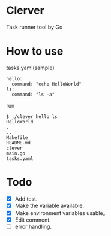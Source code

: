 # Clerver

Task runner tool by Go

# How to use

tasks.yaml(sample)

```
hello:
  command: "echo HelloWorld"
ls:
  command: "ls -a"
```

run

```
$ ./clever hello ls
HelloWorld
.
..
Makefile
README.md
clever
main.go
tasks.yaml
```

# Todo

- [x] Add test.
- [x] Make the variable available.
- [x] Make environment variables usable。
- [x] Edit comment.
- [ ] error handling.
